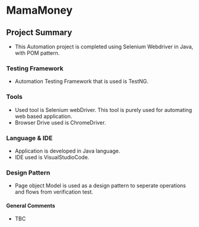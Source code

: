 # MamaMoney

## Project Summary
- This Automation project is completed using Selenium Webdriver in Java, with POM pattern.

### Testing Framework
- Automation Testing Framework that is used is TestNG.

### Tools
- Used tool is Selenium webDriver. This tool is purely used for automating web based application.
- Browser Drive used is ChromeDriver.

### Language & IDE
- Application is developed in Java language.
- IDE used is VisualStudioCode.

### Design Pattern
- Page object Model is used as a design pattern to seperate operations and flows from verification test.

#### General Comments
- TBC
